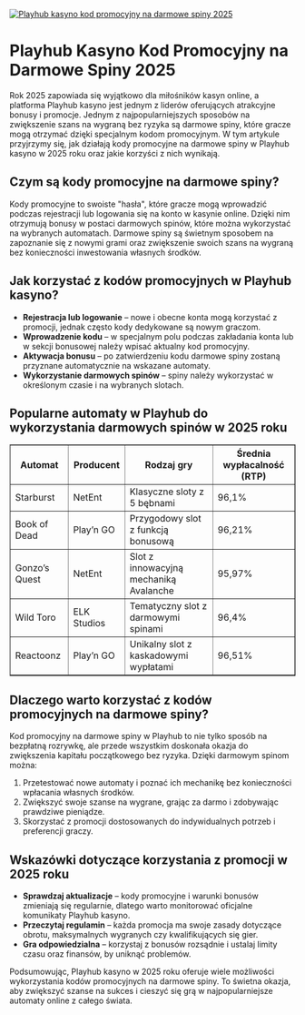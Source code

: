 [![Playhub kasyno kod promocyjny na darmowe spiny 2025](https://123-caf.pages.dev/gitsignup.png)](https://vrmoo.ru/Bt82HjjY)

<h1>Playhub Kasyno Kod Promocyjny na Darmowe Spiny 2025</h1> <p>Rok 2025 zapowiada się wyjątkowo dla miłośników kasyn online, a platforma Playhub kasyno jest jednym z liderów oferujących atrakcyjne bonusy i promocje. Jednym z najpopularniejszych sposobów na zwiększenie szans na wygraną bez ryzyka są darmowe spiny, które gracze mogą otrzymać dzięki specjalnym kodom promocyjnym. W tym artykule przyjrzymy się, jak działają kody promocyjne na darmowe spiny w Playhub kasyno w 2025 roku oraz jakie korzyści z nich wynikają.</p>  <h2>Czym są kody promocyjne na darmowe spiny?</h2> <p>Kody promocyjne to swoiste "hasła", które gracze mogą wprowadzić podczas rejestracji lub logowania się na konto w kasynie online. Dzięki nim otrzymują bonusy w postaci darmowych spinów, które można wykorzystać na wybranych automatach. Darmowe spiny są świetnym sposobem na zapoznanie się z nowymi grami oraz zwiększenie swoich szans na wygraną bez konieczności inwestowania własnych środków.</p>  <h2>Jak korzystać z kodów promocyjnych w Playhub kasyno?</h2> <ul>   <li><strong>Rejestracja lub logowanie</strong> – nowe i obecne konta mogą korzystać z promocji, jednak często kody dedykowane są nowym graczom.</li>   <li><strong>Wprowadzenie kodu</strong> – w specjalnym polu podczas zakładania konta lub w sekcji bonusowej należy wpisać aktualny kod promocyjny.</li>   <li><strong>Aktywacja bonusu</strong> – po zatwierdzeniu kodu darmowe spiny zostaną przyznane automatycznie na wskazane automaty.</li>   <li><strong>Wykorzystanie darmowych spinów</strong> – spiny należy wykorzystać w określonym czasie i na wybranych slotach.</li> </ul>  <h2>Popularne automaty w Playhub do wykorzystania darmowych spinów w 2025 roku</h2> <table border="1" cellpadding="8" cellspacing="0">   <thead>     <tr>       <th>Automat</th>       <th>Producent</th>       <th>Rodzaj gry</th>       <th>Średnia wypłacalność (RTP)</th>     </tr>   </thead>   <tbody>     <tr>       <td>Starburst</td>       <td>NetEnt</td>       <td>Klasyczne sloty z 5 bębnami</td>       <td>96,1%</td>     </tr>     <tr>       <td>Book of Dead</td>       <td>Play’n GO</td>       <td>Przygodowy slot z funkcją bonusową</td>       <td>96,21%</td>     </tr>     <tr>       <td>Gonzo’s Quest</td>       <td>NetEnt</td>       <td>Slot z innowacyjną mechaniką Avalanche</td>       <td>95,97%</td>     </tr>     <tr>       <td>Wild Toro</td>       <td>ELK Studios</td>       <td>Tematyczny slot z darmowymi spinami</td>       <td>96,4%</td>     </tr>     <tr>       <td>Reactoonz</td>       <td>Play’n GO</td>       <td>Unikalny slot z kaskadowymi wypłatami</td>       <td>96,51%</td>     </tr>   </tbody> </table>  <h2>Dlaczego warto korzystać z kodów promocyjnych na darmowe spiny?</h2> <p>Kod promocyjny na darmowe spiny w Playhub to nie tylko sposób na bezpłatną rozrywkę, ale przede wszystkim doskonała okazja do zwiększenia kapitału początkowego bez ryzyka. Dzięki darmowym spinom można:</p> <ol>   <li>Przetestować nowe automaty i poznać ich mechanikę bez konieczności wpłacania własnych środków.</li>   <li>Zwiększyć swoje szanse na wygrane, grając za darmo i zdobywając prawdziwe pieniądze.</li>   <li>Skorzystać z promocji dostosowanych do indywidualnych potrzeb i preferencji graczy.</li> </ol>  <h2>Wskazówki dotyczące korzystania z promocji w 2025 roku</h2> <ul>   <li><strong>Sprawdzaj aktualizacje</strong> – kody promocyjne i warunki bonusów zmieniają się regularnie, dlatego warto monitorować oficjalne komunikaty Playhub kasyno.</li>   <li><strong>Przeczytaj regulamin</strong> – każda promocja ma swoje zasady dotyczące obrotu, maksymalnych wygranych czy kwalifikujących się gier.</li>   <li><strong>Gra odpowiedzialna</strong> – korzystaj z bonusów rozsądnie i ustalaj limity czasu oraz finansów, by uniknąć problemów.</li> </ul>  <p>Podsumowując, Playhub kasyno w 2025 roku oferuje wiele możliwości wykorzystania kodów promocyjnych na darmowe spiny. To świetna okazja, aby zwiększyć szanse na sukces i cieszyć się grą w najpopularniejsze automaty online z całego świata.</p>